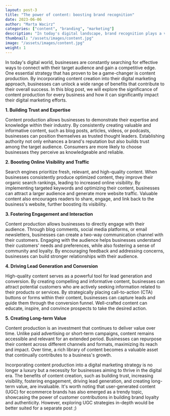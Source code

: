 ```yaml
---
layout: post-3
title: "The power of content: boosting brand recognition"
date: 2023-06-06
author: "Marta Wacirz"
categories: ["content", "branding", "marketing"]
description: "In today's digital landscape, brand recognition plays a vital role in the success of any business."
thumbnail: "/assets/images/content.jpg"
image: "/assets/images/content.jpg"
weight: 1
---
```

  In today's digital world, businesses are constantly searching for effective ways to connect with their target audience and gain a competitive edge. One essential strategy that has proven to be a game-changer is content production. By incorporating content creation into their digital marketing approach, businesses can unlock a wide range of benefits that contribute to their overall success. In this blog post, we will explore the significance of content production for every business and how it can significantly impact their digital marketing efforts.

<b> 1. Building Trust and Expertise </b>

Content production allows businesses to demonstrate their expertise and knowledge within their industry. By consistently creating valuable and informative content, such as blog posts, articles, videos, or podcasts, businesses can position themselves as trusted thought leaders. Establishing authority not only enhances a brand's reputation but also builds trust among the target audience. Consumers are more likely to choose businesses they perceive as knowledgeable and reliable.

<b>2. Boosting Online Visibility and Traffic </b>

Search engines prioritize fresh, relevant, and high-quality content. When businesses consistently produce optimized content, they improve their organic search rankings, leading to increased online visibility. By implementing targeted keywords and optimizing their content, businesses can attract a larger audience and generate more website traffic. Valuable content also encourages readers to share, engage, and link back to the business's website, further boosting its visibility.

<b>3. Fostering Engagement and Interaction </b>

Content production allows businesses to directly engage with their audience. Through blog comments, social media platforms, or email newsletters, businesses can create a two-way communication channel with their customers. Engaging with the audience helps businesses understand their customers' needs and preferences, while also fostering a sense of community and loyalty. By encouraging feedback and addressing concerns, businesses can build stronger relationships with their audience.

<b>4. Driving Lead Generation and Conversion</b>

High-quality content serves as a powerful tool for lead generation and conversion. By creating compelling and informative content, businesses can attract potential customers who are actively seeking information related to their products or services. By strategically placing call-to-action (CTA) buttons or forms within their content, businesses can capture leads and guide them through the conversion funnel. Well-crafted content can educate, inspire, and convince prospects to take the desired action.

<b>5. Creating Long-term Value</b>

Content production is an investment that continues to deliver value over time. Unlike paid advertising or short-term campaigns, content remains accessible and relevant for an extended period. Businesses can repurpose their content across different channels and formats, maximizing its reach and impact. Over time, a rich library of content becomes a valuable asset that continually contributes to a business's growth.

Incorporating content production into a digital marketing strategy is no longer a luxury but a necessity for businesses aiming to thrive in the digital era. The benefits of content creation, such as building trust, increasing visibility, fostering engagement, driving lead generation, and creating long-term value, are invaluable. It's worth noting that user-generated content (UGC) for ecommerce brands has also emerged as a trendy topic, showcasing the power of customer contributions in building brand loyalty and authenticity. However, exploring UGC strategies in-depth would be better suited for a separate post ;)
